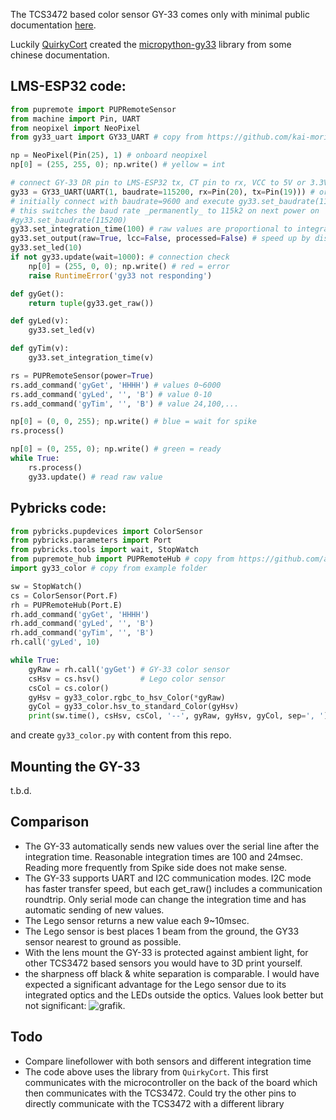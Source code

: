 The TCS3472 based color sensor GY-33 comes only with minimal public documentation [here](http://wiki.sunfounder.cc/index.php?title=GY-33_Color_Recognition_Sensor_Module).

Luckily [QuirkyCort](https://github.com/QuirkyCort) created the [micropython-gy33](https://github.com/QuirkyCort/micropython-gy33) library from some chinese documentation.

## LMS-ESP32 code:
```python
from pupremote import PUPRemoteSensor
from machine import Pin, UART
from neopixel import NeoPixel
from gy33_uart import GY33_UART # copy from https://github.com/kai-morich/micropython-gy33/blob/main/gy33-uart/gy33_uart.py

np = NeoPixel(Pin(25), 1) # onboard neopixel
np[0] = (255, 255, 0); np.write() # yellow = int

# connect GY-33 DR pin to LMS-ESP32 tx, CT pin to rx, VCC to 5V or 3.3V
gy33 = GY33_UART(UART(1, baudrate=115200, rx=Pin(20), tx=Pin(19))) # or pin 4,5 or ...
# initially connect with baudrate=9600 and execute gy33.set_baudrate(115200) once. 
# this switches the baud rate _permanently_ to 115k2 on next power on
#gy33.set_baudrate(115200)
gy33.set_integration_time(100) # raw values are proportional to integration time
gy33.set_output(raw=True, lcc=False, processed=False) # speed up by disabling other responses
gy33.set_led(10)
if not gy33.update(wait=1000): # connection check
    np[0] = (255, 0, 0); np.write() # red = error
    raise RuntimeError('gy33 not responding')

def gyGet():
    return tuple(gy33.get_raw())

def gyLed(v):
    gy33.set_led(v)

def gyTim(v):
    gy33.set_integration_time(v)

rs = PUPRemoteSensor(power=True)
rs.add_command('gyGet', 'HHHH') # values 0~6000
rs.add_command('gyLed', '', 'B') # value 0-10
rs.add_command('gyTim', '', 'B') # value 24,100,...

np[0] = (0, 0, 255); np.write() # blue = wait for spike
rs.process()

np[0] = (0, 255, 0); np.write() # green = ready
while True:
    rs.process()
    gy33.update() # read raw value
```

## Pybricks code:

```python
from pybricks.pupdevices import ColorSensor
from pybricks.parameters import Port
from pybricks.tools import wait, StopWatch
from pupremote_hub import PUPRemoteHub # copy from https://github.com/antonvh/PUPRemote/blob/main/src/pupremote_hub.py
import gy33_color # copy from example folder

sw = StopWatch()
cs = ColorSensor(Port.F)
rh = PUPRemoteHub(Port.E)
rh.add_command('gyGet', 'HHHH')
rh.add_command('gyLed', '', 'B')
rh.add_command('gyTim', '', 'B')
rh.call('gyLed', 10)

while True:
    gyRaw = rh.call('gyGet') # GY-33 color sensor
    csHsv = cs.hsv()         # Lego color sensor
    csCol = cs.color()
    gyHsv = gy33_color.rgbc_to_hsv_Color(*gyRaw)
    gyCol = gy33_color.hsv_to_standard_Color(gyHsv)
    print(sw.time(), csHsv, csCol, '--', gyRaw, gyHsv, gyCol, sep=', ')
```

and create `gy33_color.py` with content from this repo.

## Mounting the GY-33

t.b.d.

## Comparison

- The GY-33 automatically sends new values over the serial line after the integration time. Reasonable integration times are 100 and 24msec. Reading more frequently from Spike side does not make sense.
- The GY-33 supports UART and I2C communication modes. I2C mode has faster transfer speed, but each get_raw() includes a communication roundtrip. Only serial mode can change the integration time and has automatic sending of new values.
- The Lego sensor returns a new value each 9~10msec.
- The Lego sensor is best places 1 beam from the ground, the GY33 sensor nearest to ground as possible.
- With the lens mount the GY-33 is protected against ambient light, for other TCS3472 based sensors you would have to 3D print yourself.
- the sharpness off black & white separation is comparable. I would have expected a significant advantage for the Lego sensor due to its integrated optics and the LEDs outside the optics. Values look better but not significant: ![grafik](https://github.com/user-attachments/assets/10cb9b68-1c06-4907-8140-c1736c47744f).

## Todo
- Compare linefollower with both sensors and different integration time
- The code above uses the library from `QuirkyCort`. This first communicates with the microcontroller on the back of the board which then communicates with the TCS3472. Could try the other pins to directly communicate with the TCS3472 with a different library

